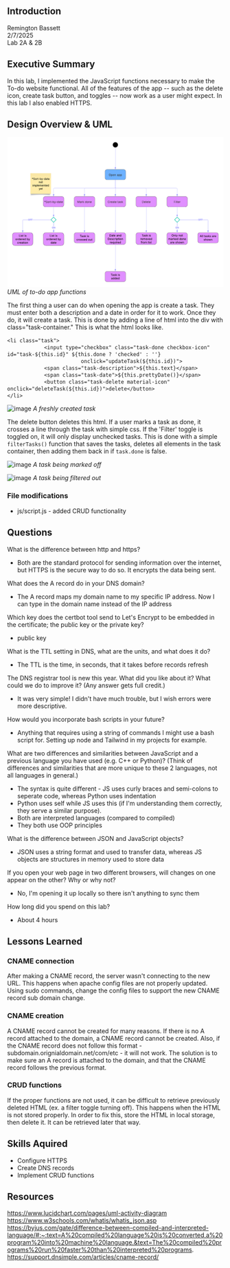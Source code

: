 ## Introduction
Remington Bassett  
2/7/2025  
Lab 2A & 2B

## Executive Summary
In this lab, I implemented the JavaScript functions necessary to make the To-do website functional. All of the features of the app -- such as the delete icon, create task button, and toggles -- now work as a user might expect. In this lab I also enabled HTTPS. 

## Design Overview & UML

![diagram](lab2diagram.png)
*UML of to-do app functions*

The first thing a user can do when opening the app is create a task. They must enter both a description and a date in order for it to work. Once they do, it will create a task. This is done by adding a line of html into the div with class="task-container." This is what the html looks like.


```
<li class="task">
            <input type="checkbox" class="task-done checkbox-icon" id="task-${this.id}" ${this.done ? 'checked' : ''} 
                        onclick="updateTask(${this.id})">
            <span class="task-description">${this.text}</span>            
            <span class="task-date">${this.prettyDate()}</span>
            <button class="task-delete material-icon" onclick="deleteTask(${this.id})">delete</button>
</li>
```
![image](https://github.com/user-attachments/assets/4817857d-1170-4476-801d-d7d96fd8e210)
*A freshly created task*



The delete button deletes this html. If a user marks a task as done, it crosses a line through the task with simple css. If the 'Filter' toggle is toggled on, it will only display unchecked tasks. This is done with a simple `filterTasks()` function that saves the tasks, deletes all elements in the task container, then adding them back in if `task.done` is false. 

![image](https://github.com/user-attachments/assets/b4b3ac62-ff5e-454b-882b-7e0c8a4603ff)
*A task being marked off*

![image](https://github.com/user-attachments/assets/5e52deec-ce37-4d61-8ad1-d1bcc33cfd58)
*A task being filtered out*


### File modifications
- js/script.js - added CRUD functionality

## Questions
What is the difference between http and https?  
- Both are the standard protocol for sending information over the internet, but HTTPS is the secure way to do so. It encrypts the data being sent.

What does the A record do in your DNS domain?
- The A record maps my domain name to my specific IP address. Now I can type in the domain name instead of the IP address
  
Which key does the certbot tool send to Let's Encrypt to be embedded in the certificate; the public key or the private key?
- public key
  
What is the TTL setting in DNS, what are the units, and what does it do?
- The TTL is the time, in seconds, that it takes before records refresh
  
The DNS registrar tool is new this year. What did you like about it? What could we do to improve it? (Any answer gets full credit.)
- It was very simple! I didn't have much trouble, but I wish errors were more descriptive. 
  
How would you incorporate bash scripts in your future?
- Anything that requires using a string of commands I might use a bash script for. Setting up node and Tailwind in my projects for example.
  
What are two differences and similarities between JavaScript and a previous language you have used (e.g. C++ or Python)? (Think of differences and similarities that are more unique to these 2 languages, not all languages in general.)
- The syntax is quite different - JS uses curly braces and semi-colons to seperate code, whereas Python uses indentation
- Python uses self while JS uses this (if I'm understanding them correctly, they serve a similar purpose).
- Both are interpreted languages (compared to compiled)
- They both use OOP principles
  
What is the difference between JSON and JavaScript objects?
- JSON uses a string format and used to transfer data, whereas JS objects are structures in memory used to store data
  
If you open your web page in two different browsers, will changes on one appear on the other? Why or why not?
- No, I'm opening it up locally so there isn't anything to sync them 
  
How long did you spend on this lab?
- About 4 hours

## Lessons Learned
### CNAME connection
After making a CNAME record, the server wasn't connecting to the new URL. This happens when apache config files are not properly updated. Using sudo commands, change the config files to support the new CNAME record sub domain change. 
### CNAME creation
A CNAME record cannot be created for many reasons. If there is no A record attached to the domain, a CNAME record cannot be created. Also, if the CNAME record does not follow this format - subdomain.orignialdomain.net/com/etc - it will not work. The solution is to make sure an A record is attached to the domain, and that the CNAME record follows the previous format. 
### CRUD functions 
If the proper functions are not used, it can be difficult to retrieve previously deleted HTML (ex. a filter toggle turning off). This happens when the HTML is not stored properly. In order to fix this, store the HTML in local storage, then delete it. It can be retrieved later that way.

## Skills Aquired
- Configure HTTPS
- Create DNS records
- Implement CRUD functions

## Resources
https://www.lucidchart.com/pages/uml-activity-diagram  
https://www.w3schools.com/whatis/whatis_json.asp  
https://byjus.com/gate/difference-between-compiled-and-interpreted-language/#:~:text=A%20compiled%20language%20is%20converted,a%20program%20into%20machine%20language.&text=The%20compiled%20programs%20run%20faster%20than%20interpreted%20programs.
https://support.dnsimple.com/articles/cname-record/
